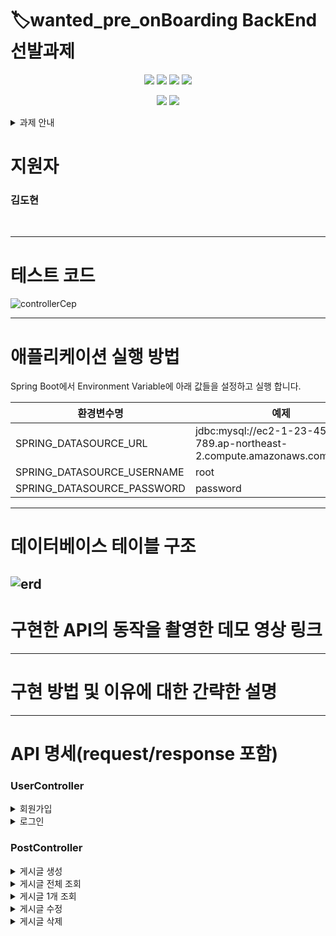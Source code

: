 
# 🏷️wanted_pre_onBoarding BackEnd 선발과제

<div align="center">
 <img src="https://img.shields.io/badge/SpringBoot-6DB33F.svg?logo=Spring-Boot&logoColor=white" />
 <img src="https://img.shields.io/badge/SpringBoot-6DB33F.svg?logo=Spring-Boot&logoColor=white" />
 <img src="https://img.shields.io/badge/SpringSecurity-6DB33F.svg?logo=Spring-Security&logoColor=white" />
 <img src="https://img.shields.io/badge/MySQL-3776AB.svg?logo=MySql&logoColor=white" />

[//]: # ( <img src="https://img.shields.io/badge/Docker-2496ED.svg?logo=Docker&logoColor=white" />)
 <img src="https://img.shields.io/badge/AmazonEC2-FF9900.svg?logo=Amazon-EC2&logoColor=white" />
 <img src="https://img.shields.io/badge/Gradle-02303A.svg?logo=Gradle&logoColor=white" />

</div>

<details>
<summary> 과제 안내 </summary>
<div markdown="1">

#### [원티드 프리온 보딩 인턴쉽 8월](https://www.wanted.co.kr/events/pre_ob_be_6#noticeContainer)
#### [과제 내용 링크](https://github.com/lordmyshepherd-edu/wanted-pre-onboardung-backend-selection-assignment#readme)
  <details>
  <summary> 과제 내용 </summary>
  <div markdown="1">

# 원티드 프리온보딩 백엔드 인턴십 - 선발 과제
<br></br>
## 1. 과제 안내
### 과제 안내

- 본 과제는 원티드 프리온보딩 백엔드 인턴십 과정 이수를 위한 최소한의 수준을 파악하고, 교육생 선별을 목적으로 합니다.
- 교육생은 Python/Flask, Python/Django, JavaScript/Express, Java/Spring Boot 중 기술 스택을 선택하여, 게시판을 관리하는 RESTful API를 개발하고 그 결과를 제출해야 합니다. (3. API 요구사항 참고)
- 데이터 저장소로는 MySQL 8.0 버전의 관계형데이터베이스를 사용해주세요.
- API의 정상 동작 여부, 작성된 코드의 품질, Git & Github의 사용 수준 등이 평가 기준이 됩니다.
- 요구사항에 맞게 API를 만든 후에 아래의 기능을 추가할 경우 가산점이 주어집니다.
  - 통합 테스트 또는 단위 테스트 코드를 추가한 경우
  - docker compose를 이용하여 애플리케이션 환경을 구성한 경우 (README.md 파일에 docker-compose 실행 방법 반드시 기입)
  - 클라우드 환경(AWS, GCP)에 배포 환경을 설계하고 애플리케이션을 배포한 경우 (README.md 파일에 배포된 API 주소와 설계한 AWS 환경 그림으로 첨부)
- 진행 중 발생하는 문의사항은 이 레포지토리의 Issue로 등록해주세요.

### 과제 제출 필수 사항

- 과제의 소스코드는 반드시 본인의 GitHub 레포지토리에 **Public**으로 설정하여 업로드 해주세요.
- 레파지토리의 이름은 `wanted-pre-onboarding-backend`로 지정해야 합니다.
- README.md 파일에는 다음과 같은 사항들이 포함되어야 합니다:
  - 지원자의 성명
  - 애플리케이션의 실행 방법 (엔드포인트 호출 방법 포함)
  - 데이터베이스 테이블 구조
  - 구현한 API의 동작을 촬영한 데모 영상 링크
  - 구현 방법 및 이유에 대한 간략한 설명
  - API 명세(request/response 포함)
- 과제 제출은 참가 신청 시 수행한 과제의 레포지토리 주소를 제출하면 됩니다.

<br></br>
## 2. 주의 사항
- 제출한 링크가 잘못되었거나, 레파지토리에 접근할 수 없는 경우에는 탈락 처리됩니다.
- “과제 제출 필수 사항”을 준수하지 않을 경우에도 탈락 처리됩니다.
- 레파지토리에 접속했을 때 바로 소스코드가 보일 수 있도록 해주세요. 불필요한 depth는 허용되지 않습니다.
- 과제 제출 후에는 코드 변경을 지양해주시고, 평가와 무관하게 수정을 하고 싶을 경우 default branch(master or main)가 아닌 별도의 브랜치에서 작업해주세요.

<br></br>
## 3. API 요구 사항
게시판을 관리하는 RESTful API를 개발해 주세요. 이때, 다음의 기능을 구현해야 합니다. 데이터베이스의 테이블 설계는 지원자분의 판단에 맡겨져 있습니다. 요구사항을 충족시키는 데 필요하다고 생각되는 구조로 자유롭게 설계해 주세요.

- **과제 1. 사용자 회원가입 엔드포인트**
  - 이메일과 비밀번호로 회원가입할 수 있는 엔드포인트를 구현해 주세요.
  - 이메일과 비밀번호에 대한 유효성 검사를 구현해 주세요.
    - 이메일 조건: **@** 포함
    - 비밀번호 조건: 8자 이상
    - 비밀번호는 반드시 암호화하여 저장해 주세요.
    - 이메일과 비밀번호의 유효성 검사는 위의 조건만으로 진행해 주세요. 추가적인 유효성 검사 조건은 포함하지 마세요.
- **과제 2. 사용자 로그인 엔드포인트**
  - 사용자가 올바른 이메일과 비밀번호를 제공하면, 사용자 인증을 거친 후에 JWT(JSON Web Token)를 생성하여 사용자에게 반환하도록 해주세요.
  - 과제 1과 마찬가지로 회원가입 엔드포인트에 이메일과 비밀번호의 유효성 검사기능을 구현해주세요.
- **과제 3. 새로운 게시글을 생성하는 엔드포인트**
- **과제 4. 게시글 목록을 조회하는 엔드포인트**
  - 반드시 Pagination 기능을 구현해 주세요.
- **과제 5. 특정 게시글을 조회하는 엔드포인트**
  - 게시글의 ID를 받아 해당 게시글을 조회하는 엔드포인트를 구현해 주세요.
- **과제 6. 특정 게시글을 수정하는 엔드포인트**
  - 게시글의 ID와 수정 내용을 받아 해당 게시글을 수정하는 엔드포인트를 구현해 주세요.
  - 게시글을 수정할 수 있는 사용자는 게시글 작성자만이어야 합니다.
- **과제 7. 특정 게시글을 삭제하는 엔드포인트**
  - 게시글의 ID를 받아 해당 게시글을 삭제하는 엔드포인트를 구현해 주세요.
  - 게시글을 삭제할 수 있는 사용자는 게시글 작성자만이어야 합니다.

  </div>
  </details>

</div>
</details>


# 지원자
### 김도현

<br>

---
# 테스트 코드
![controllerCep](https://github.com/KimDohyoun79/wanted-pre-onboarding-backend/assets/57426594/b65b9460-996d-443c-893e-5f37222f90ff)


--- 

# 애플리케이션 실행 방법

Spring Boot에서 Environment Variable에 아래 값들을 설정하고 실행 합니다.


|환경변수명| 예제                                                                        |
|---|---------------------------------------------------------------------------|
|SPRING_DATASOURCE_URL| jdbc:mysql://ec2-1-23-456-789.ap-northeast-2.compute.amazonaws.com/wanted |
|SPRING_DATASOURCE_USERNAME| root                                                                      |
|SPRING_DATASOURCE_PASSWORD| password                                                                  |


--- 

# 데이터베이스 테이블 구조
![erd](https://github.com/KimDohyoun79/wanted-pre-onboarding-backend/assets/57426594/d2537358-be96-45dc-a785-9a9e5316adac)
--- 

# 구현한 API의 동작을 촬영한 데모 영상 링크

--- 

# 구현 방법 및 이유에 대한 간략한 설명

--- 

# API 명세(request/response 포함)

### UserController

<details>
<summary>회원가입 </summary>
<div markdown="1">

- [POST] `/api/v1/users/signup`
  - #### Request
  ```json
    {
      "email" : "dokim123@naver.com",
      "password" : "dokim12345",
      "userName": "dokim"
    }
    ```
  - #### Response 성공
  ```json
  {
      "id": 1,
      "email": "dokim123@naver.com",
      "userName": "dokim"
  }
    ```
  
</div>
</details>


<details>
<summary> 로그인 </summary>
<div markdown="1">

- [POST] `/api/v1/users/login`
  - #### Request
  ```json
  {
      "email" : "dokim123@naver.com",
      "password" : "dokim12345"
  }
  ```

  - #### Response 성공
  ```json
  {
      "jwt": "eyJhbGciOiJIUzI1NiJ9.eyJlbWFpbCI6InN0cmluZzEyQDEyIiwiaWF0IjoxNjkyMTkxMjE1LCJleHAiOjE2OTIxOTQ4MTV9.LQmSW0w0-AAJoA8LoaQ_gjzej3dTUXNoVixeXx3LnV4"
  }
  ```

</div>
</details>


### PostController

<details>
<summary> 게시글 생성 </summary>
<div markdown="1">

- [POST] `/api/v1/posts/createPost`
  - #### Request
  ```json
  {
    "title": "안녕하세요",
    "body": "만나서 반갑습니다."
  }
  ```

  - #### Response 성공
  ```json
  {
    "message": "게시글 등록 완료",
    "postId": 1
  }
  ```

</div>
</details>


<details>
<summary> 게시글 전체 조회 </summary>
<div markdown="1">

- [GET] `/api/v1/posts`
  - #### Response 성공
  ```json
  

  {
    "id": 10,
    "title": "string",
    "body": "string",
    "userEmail": "string123@naver.com",
    "createdAt": "2023-08-16 21:34:09",
    "lastModifiedAt": ""
  },
  {
    "id": 9,
    "title": "string",
    "body": "string",
    "userEmail": "string123@naver.com",
    "createdAt": "2023-08-16 21:34:09",
    "lastModifiedAt": ""
  },
  {
    "id": 8,
    "title": "string",
    "body": "string",
    "userEmail": "string123@naver.com",
    "createdAt": "2023-08-16 21:34:08",
    "lastModifiedAt": ""
  },
  {
    "id": 7,
    "title": "string",
    "body": "string",
    "userEmail": "string123@naver.com",
    "createdAt": "2023-08-16 21:34:08",
    "lastModifiedAt": ""
  },
  {
    "id": 6,
    "title": "string",
    "body": "string",
    "userEmail": "string123@naver.com",
    "createdAt": "2023-08-16 21:34:07",
    "lastModifiedAt": ""
  },
  {
    "id": 5,
    "title": "string",
    "body": "string",
    "userEmail": "string123@naver.com",
    "createdAt": "2023-08-16 21:34:07",
    "lastModifiedAt": ""
  },
  {
    "id": 4,
    "title": "string",
    "body": "string",
    "userEmail": "string123@naver.com",
    "createdAt": "2023-08-16 21:34:06",
    "lastModifiedAt": ""
  },
  {
    "id": 3,
    "title": "string",
    "body": "string",
    "userEmail": "string123@naver.com",
    "createdAt": "2023-08-16 21:34:06",
    "lastModifiedAt": ""
  },
  {
    "id": 2,
    "title": "string",
    "body": "string",
    "userEmail": "string123@naver.com",
    "createdAt": "2023-08-16 21:34:04",
    "lastModifiedAt": ""
  },
  {
    "id": 1,
    "title": "안녕하세요",
    "body": "만나서 반갑습니다.",
    "userEmail": "string12@12",
    "createdAt": "2023-08-16 22:18:57",
    "lastModifiedAt": ""
  }

  ```

</div>
</details>


<details>
<summary> 게시글 1개 조회 </summary>
<div markdown="1">

- [GET] `/api/v1/posts/{postId}`

  - #### Response 성공
  ```json
  {
    "id": 10,
    "title": "string",
    "body": "string",
    "userEmail": "string123@naver.com",
    "createdAt": "2023-08-16 21:34:09",
    "lastModifiedAt": ""
  }
  ```

</div>
</details>


<details>
<summary> 게시글 수정 </summary>
<div markdown="1">

- [PUT] `/api/v1/posts/{postId}`
  - #### Request
  ```json
  {
    "title": "update title",
    "body": "update body"
  }
  ```

  - #### Response 성공
  ```json
  {
    "message": "게시물 수정 완료",
    "postId": 1
  }
  ```

</div>
</details>


<details>
<summary> 게시글 삭제 </summary>
<div markdown="1">

- [DELETE] `/api/v1/posts/{postId}`

  - #### Response 성공
  ```json
  {
    "message": "게시물 삭제 완료",
    "postId": 11
  }
  ```

</div>
</details>

